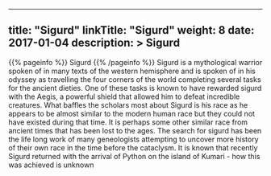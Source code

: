 
---
title: "Sigurd"
linkTitle: "Sigurd"
weight: 8
date: 2017-01-04
description: >
 Sigurd
---

{{% pageinfo %}}
Sigurd
{{% /pageinfo %}}
Sigurd is a mythological warrior spoken of in many texts of the western hemisphere and is spoken of in his odyssey as travelling the four corners of the world completing several tasks for the ancient dieties. One of these tasks is known to have rewarded sigurd with the Aegis, a powerful shield that allowed him to defeat incredible creatures.  What baffles the scholars most about Sigurd is his race as he appears to be almost similar to the modern human race but they could not have existed during that time. It is perhaps some other similar race from ancient times that has been lost to the ages.  The search for sigurd has been the life long work of many geneologists attempting to uncover more history of their own race in the time before the cataclysm.  It is known that recently Sigurd returned with the arrival of Python on the island of Kumari - how this was achieved is unknown
